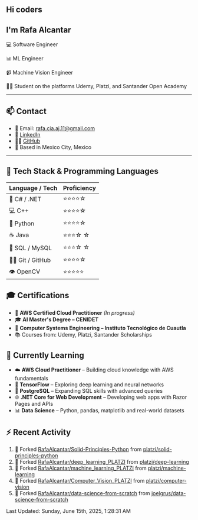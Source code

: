 ## Hi coders
## I'm Rafa Alcantar


💻 Software Engineer

📊 ML Engineer

📹 Machine Vision Engineer

👨‍💻 Student on the platforms Udemy, Platzi, and Santander Open Academy

---
## 📫 Contact

- 📧 Email: [rafa.cia.aj.11@gmail.com](mailto:rafa.cia.aj.11@gmail.com)  
- 💼 [LinkedIn](https://www.linkedin.com/in/rafael-alcantar-juarez/)  
- 🧑‍💻 [GitHub](https://github.com/RafaAlcantar)  
- 📍 Based in Mexico City, Mexico

---
## 🧰 Tech Stack & Programming Languages

| Language / Tech   |  Proficiency   |
|-------------------|----------------|
| 🎯 C# / .NET      | ⭐⭐⭐⭐☆   |
| 💻 C++            | ⭐⭐⭐⭐☆   |
| 🐍 Python         | ⭐⭐⭐⭐☆   |
| ☕ Java           | ⭐⭐⭐☆ ☆   |
| 💾 SQL / MySQL    | ⭐⭐⭐☆ ☆   |
| 🧑‍💻 Git / GitHub   | ⭐⭐⭐⭐☆   |
| 👁️ OpenCV         | ⭐⭐⭐⭐⭐  |


## 🎓 Certifications

- 📜 **AWS Certified Cloud Practitioner** *(In progress)*  
- 🎓 **AI Master's Degree – CENIDET**  
- 📘 **Computer Systems Engineering – Instituto Tecnológico de Cuautla**  
- 📚 Courses from: Udemy, Platzi, Santander Scholarships

## 🧪 Currently Learning

- ☁️ **AWS Cloud Practitioner** – Building cloud knowledge with AWS fundamentals  
- 🤖 **TensorFlow** – Exploring deep learning and neural networks  
- 🐘 **PostgreSQL** – Expanding SQL skills with advanced queries  
- 🌐 **.NET Core for Web Development** – Developing web apps with Razor Pages and APIs  
- 📊 **Data Science** – Python, pandas, matplotlib and real-world datasets

## :zap: Recent Activity
<!--RECENT_ACTIVITY:start-->
1. 🔱 Forked [RafaAlcantar/Solid-Principles-Python](https://github.com/RafaAlcantar/Solid-Principles-Python) from [platzi/solid-principles-python](https://github.com/platzi/solid-principles-python)
2. 🔱 Forked [RafaAlcantar/deep_learning_PLATZI](https://github.com/RafaAlcantar/deep_learning_PLATZI) from [platzi/deep-learning](https://github.com/platzi/deep-learning)
3. 🔱 Forked [RafaAlcantar/machine_learning_PLATZI](https://github.com/RafaAlcantar/machine_learning_PLATZI) from [platzi/machine-learning](https://github.com/platzi/machine-learning)
4. 🔱 Forked [RafaAlcantar/Computer_Vision_PLATZI](https://github.com/RafaAlcantar/Computer_Vision_PLATZI) from [platzi/computer-vision](https://github.com/platzi/computer-vision)
5. 🔱 Forked [RafaAlcantar/data-science-from-scratch](https://github.com/RafaAlcantar/data-science-from-scratch) from [joelgrus/data-science-from-scratch](https://github.com/joelgrus/data-science-from-scratch)
<!--RECENT_ACTIVITY:end-->
<!--RECENT_ACTIVITY:last_update-->
Last Updated: Sunday, June 15th, 2025, 1:28:31 AM
<!--RECENT_ACTIVITY:last_update_end-->

